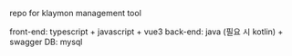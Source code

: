 repo for klaymon management tool

front-end: typescript + javascript + vue3
back-end: java (필요 시 kotlin) + swagger
DB: mysql
